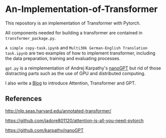 # An-Implementation-of-Transformer

This repository is an implementation of Transformer with Pytorch. 

All components needed for building a transformer are contained in `transformer_package.py`.

`A simple copy-task.ipynb` and `Multi30k German-English Translation task.ipynb` are two examples of how to implement transformer, including the data preparation, training and evaluating processes.

`gpt.py` is a reimplementation of Andrej Karpathy's [nanoGPT](https://github.com/karpathy/nanoGPT) but rid of those distracting parts such as the use of GPU and distributed computing.

I also write a [Blog](https://leyuanheart.github.io/Blogs/2023/02/24/An-Introduction-to-Transformer/) to introduce Attention, Transformer and GPT.

## References

http://nlp.seas.harvard.edu/annotated-transformer/

https://github.com/jadore801120/attention-is-all-you-need-pytorch

https://github.com/karpathy/nanoGPT
